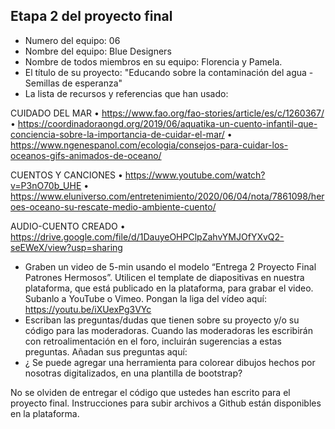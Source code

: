 ## Etapa 2 del proyecto final

- Numero del equipo: 06
- Nombre del equipo: Blue Designers
- Nombre de todos miembros en su equipo: Florencia y Pamela.
- El título de su proyecto: "Educando sobre la contaminación del agua - Semillas de esperanza"
- La lista de recursos y referencias que han usado:

CUIDADO DEL MAR
•	https://www.fao.org/fao-stories/article/es/c/1260367/
•	https://coordinadoraongd.org/2019/06/aquatika-un-cuento-infantil-que-conciencia-sobre-la-importancia-de-cuidar-el-mar/
•	https://www.ngenespanol.com/ecologia/consejos-para-cuidar-los-oceanos-gifs-animados-de-oceano/

CUENTOS Y CANCIONES
•	https://www.youtube.com/watch?v=P3nO70b_UHE
•	https://www.eluniverso.com/entretenimiento/2020/06/04/nota/7861098/heroes-oceano-su-rescate-medio-ambiente-cuento/

AUDIO-CUENTO CREADO
•	https://drive.google.com/file/d/1DauyeOHPClpZahvYMJOfYXvQ2-seEWeX/view?usp=sharing

- Graben un video de 5-min usando el modelo “Entrega 2 Proyecto Final Patrones Hermosos”. Utilicen el template de diapositivas en nuestra plataforma, que está publicado en la plataforma, para grabar el video. Subanlo a YouTube o Vimeo. Pongan la liga del vídeo aquí: 
https://youtu.be/iXUexPg3VYc 
- Escriban las preguntas/dudas que tienen sobre su proyecto y/o su código para las moderadoras. Cuando las moderadoras les escribirán con retroalimentación en el foro, incluirán sugerencias a estas preguntas. Añadan sus preguntas aquí:
- ¿ Se puede agregar una herramienta para colorear dibujos hechos por nosotras digitalizados, en una plantilla de bootstrap?

No se olviden de entregar el código que ustedes han escrito para el proyecto final. Instrucciones para subir archivos a Github están disponibles en la plataforma.
